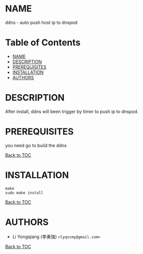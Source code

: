 # NAME

ddns - auto push host ip to dnspod

Table of Contents
=================

* [NAME](#name)
* [DESCRIPTION](#description)
* [PREREQUISITES](#prerequisites)
* [INSTALLATION](#installation)
* [AUTHORS](#authors)

# DESCRIPTION

After install, ddns will been trigger by timer to push ip to dnspod.

# PREREQUISITES

you need go to build the ddns

[Back to TOC](#table-of-contents)

# INSTALLATION
    make
    sudo make install

[Back to TOC](#table-of-contents)

# AUTHORS

- Li Yongqiang (李勇強) `<lyqscmy@gmail.com>`

[Back to TOC](#table-of-contents)